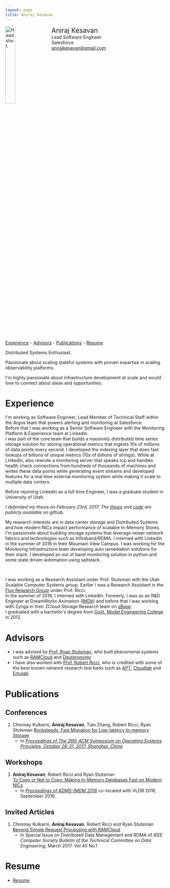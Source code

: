 ```yaml
---
layout: page
title: Aniraj Kesavan
---
```


<div style="width: 100%; display: inline-block;">
<img src="{{ site.baseurl }}/public/aniraj-kesavan.jpeg" alt="Headshot" width="25%" style="float: left;"/>
<div style="float: left; padding-left: 20px;">
<span style="font-size: 150%;">Aniraj Kesavan</span><br>
Lead Software Engineer<br>
Salesforce<br>
<a href="mailto:anirajkesavan@gmail.com">anirajkesavan@gmail.com</a>
</div>
</div>

<p></p>

[Experience](#workex) -
[Advisors](#advisors) -
[Publications](#publications) - 
[Resume](#cv)

Distributed Systems Enthusiast.

Passionate about scaling stateful systems with proven expertise in scaling observability platforms.

I'm highly passionate about infrastructure development at scale and would love to connect about ideas and opportunities.


# <a name="workex"></a> Experience

I'm working as Software Engineer, Lead Member of Technical Staff within the Argus team that powers alerting and monitoring at Salesforce.
<br>
Before that I was working as a Senior Software Engineer with the Monitoring Platform & Experience team at Linkedin. 
<br>
I was part of the core team that builds a massively distributed time series storage solution for storing operational metrics that ingests 10s of  millions of data points every second. 
I developed the indexing layer that does fast lookups of billions of unique metrics (10s of billions of strings).
While at Linkedin, also rewrote a monitoring server that speaks tcp and handles health check connections from hundreds of thousands of machines and writes these data points while generating event streams and developed features for a real time external monitoring system while making it scale to multiple data centers.
<br>

Before rejoining Linkedin as a full time Engineer, I was a graduate student in University of Utah.

*I defended my thesis on February 23rd, 2017. The [thesis](https://github.com/anirajk/masters-thesis) and 
[code](https://github.com/anirajk/ibv-bench/tree/ddio) are publicly available on github.*

 My research interests are in data center storage and Distributed Systems and how modern NICs impact performance of scalable In-Memory Stores.
I'm passionate about building storage systems that leverage newer network fabrics and technologies such as Infiniband/RDMA.
I interned with Linkedin in the summer of 2016 in their Mountain View Campus. I was working for the Monitoring Infrastructure team developing auto remediation solutions for their stack. I developed an out of band monitoring solution in python and some state driven automation using saltstack.

<br>

I was working as a Research Assistant under Prof. Stutsman with the Utah Scalable Computer Systems group.
Earlier I was a Research Assistant in the [Flux Research Group](https://www.flux.utah.edu/) under Prof. Ricci.<br>
In the summer of 2016, I interned with LinkedIn.
Formerly, I was as an R&D Engineer at DreamWorks Animation ([IMDb](http://www.imdb.com/name/nm6593212/))
and before that I was working with Zynga in their ZCloud Storage Research team on [zBase](https://zynga.com/blogs/engineering/zbase-high-performance-elastic-distributed-key-value-store-2).<br>
I graduated with a bachelor's degree from [Govt. Model Engineering College](http://www.mec.ac.in/) in 2012.


# <a name="advisors"></a> Advisors
- I was advised by [Prof. Ryan Stutsman](http://rstutsman.github.io/), who built phenomenal systems
such as [RAMCloud](http://ramcloud.stanford.edu/) and [Deuteronomy](https://www.microsoft.com/en-us/research/publication/high-performance-transactions-in-deuteronomy/)
- I have also worked with [Prof. Robert Ricci](http://www.flux.utah.edu/users/ricci/), who is credited with some of the best known network research test beds such as [APT](https://www.aptlab.net/), [Cloudlab](https://www.cloudlab.us) and [Emulab](http://emulab.net/).




# <a name="publications"></a> Publications

## Conferences

1. Chinmay Kulkarni, **Aniraj Kesavan**, Tian Zhang, Robert Ricci, Ryan Stutsman
   [Rocksteady: Fast Migration for Low-latency In-memory Storage](https://dl.acm.org/authorize?N47268)
   - In *[Proceedings of The 26th ACM Symposium on Operating Systems Principles, October 28-31, 2017, Shanghai, China](https://www.sigops.org/sosp/sosp17/program.html)*

## Workshops

1. **Aniraj Kesavan**, Robert Ricci and Ryan Stutsman <br>
   [To Copy or Not to Copy: Making In-Memory Databases Fast on Modern NICs](https://www.flux.utah.edu/paper/kesavan-imdm2016)<br>
   - In *[Proceedings of ADMS-IMDM 2016](http://www.adms-conf.org/2016/kesavan_adms16.pdf)* co-located with VLDB 2016, September 2016.

## Invited Articles

1. Chinmay Kulkarni, **Aniraj Kesavan**, Robert Ricci and Ryan Stutsman <br>
   [Beyond Simple Request Processing with RAMCloud](http://sites.computer.org/debull/A17mar/issue1.htm)
   - In Special Issue on Distributed Data Management and RDMA of *IEEE Computer Society Bulletin of the Technical Committee on Data Engineering*, March 2017. Vol 40 No.1

# <a name="cv"></a> Resume

- [Resume](./public/cv-kesavan.pdf)
